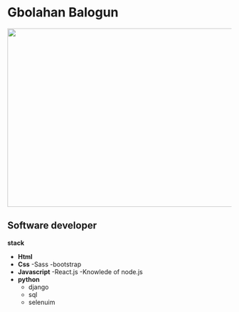 # Gbolahan Balogun

<p align="center">
  <img width="560" height="400" src="https://github.com/gbolame/gbolame/blob/master/img/code_development_%20(1).svg">
</p>

## Software developer

**stack**
- **Html**
- **Css**
    -Sass
    -bootstrap
- **Javascript**
    -React.js
    -Knowlede of node.js
- **python**
    - django
    - sql
    - selenuim